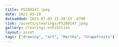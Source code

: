 ```yaml
---
title: P5280147.jpeg
date: 2022-05-10
dateadded: 2023-07-03 21:28:15 -0700
link: /assets/clearings/P5280147.jpeg
gallery: clearings-exhibition
layout: asset
tags: ["drawing", "art", "Martha", "Grapefruits"]
--- 
```

